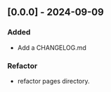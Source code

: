 ## [0.0.0] - 2024-09-09
### Added
- Add a CHANGELOG.md 

### Refactor 
- refactor pages directory. 
